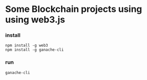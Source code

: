 # Some Blockchain projects using using web3.js

### install
    npm install -g web3
    npm install -g ganache-cli

### run
    ganache-cli

